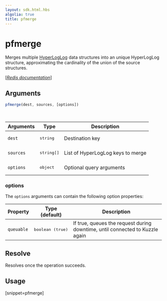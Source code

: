 ```yaml
---
layout: sdk.html.hbs
algolia: true
title: pfmerge
---
```


# pfmerge

Merges multiple [HyperLogLog](https://en.wikipedia.org/wiki/HyperLogLog) data structures into an unique HyperLogLog structure, approximating the cardinality of the union of the source structures.

[[_Redis documentation_]](https://redis.io/commands/pfmerge)

## Arguments

```js
pfmerge(dest, sources, [options])
```

<br/>

| Arguments    | Type    | Description |
|--------------|---------|-------------|
| `dest` | <pre>string</pre> | Destination key |
| `sources` | <pre>string[]</pre> | List of HyperLogLog keys to merge |
| ``options`` | <pre>object</pre> | Optional query arguments |

### options

The `options` arguments can contain the following option properties:

| Property   | Type (default)   | Description                       |
| ---------- | ------- | --------------------------------- |
| `queuable` | <pre>boolean (true)</pre> | If true, queues the request during downtime, until connected to Kuzzle again |

## Resolve

Resolves once the operation succeeds.

## Usage

[snippet=pfmerge]
